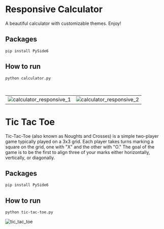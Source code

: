 # Responsive Calculator


A beautiful calculator with customizable themes. Enjoy!


## Packages

```
pip install PySide6
```

## How to run 
```
python calculator.py
```
</br>

|  |  |
|----|-----|
  | ![calculator_responsive_1](https://github.com/user-attachments/assets/6aa96c36-81c6-464b-8c1b-dacb5cd91a80)|  ![calculator_responsive_2](https://github.com/user-attachments/assets/8f8e0c4c-d42c-4a06-acab-82e84bf2180a)|



# Tic Tac Toe

Tic-Tac-Toe (also known as Noughts and Crosses) is a simple two-player game typically played on a 3x3 grid. Each player takes turns marking a square on the grid, one with "X" and the other with "O." The goal of the game is to be the first to align three of your marks either horizontally, vertically, or diagonally.

## Packages

```
pip install PySide6
```

## How to run 
```
python tic-tac-toe.py
```
![tic_tac_toe](https://github.com/user-attachments/assets/d2a25ce5-8a5a-4dbd-855e-5ae1d8567ed6)




